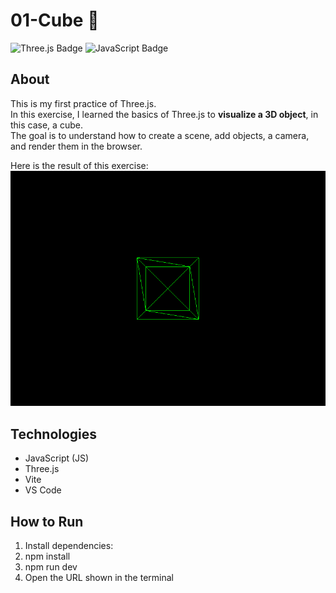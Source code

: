 # 01-Cube 🚀


![Three.js Badge](https://img.shields.io/badge/Three.js-v0.152-blue)
![JavaScript Badge](https://img.shields.io/badge/JavaScript-ES6-yellow)

## About
This is my first practice of Three.js.  
In this exercise, I learned the basics of Three.js to **visualize a 3D object**, in this case, a cube.  
The goal is to understand how to create a scene, add objects, a camera, and render them in the browser.

Here is the result of this exercise:  
![Cube Preview](01-cube.png)

## Technologies
- JavaScript (JS)  
- Three.js  
- Vite  
- VS Code  

## How to Run
1. Install dependencies:
2. npm install
3. npm run dev
4. Open the URL shown in the terminal
